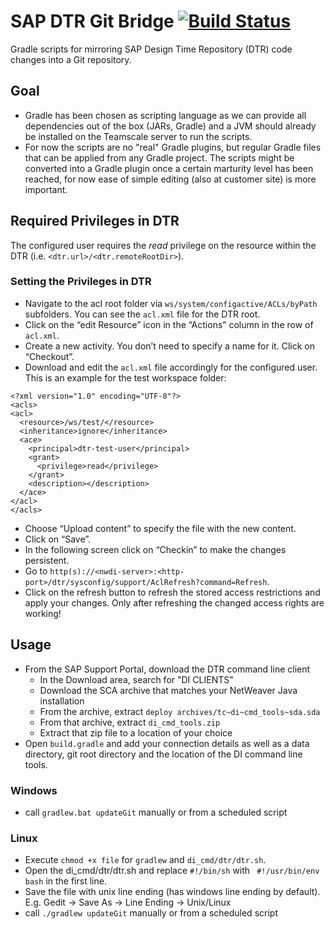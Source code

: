 # SAP DTR Git Bridge [![Build Status](https://travis-ci.org/cqse/sap-dtr-git-bridge.svg?branch=master)](https://travis-ci.org/cqse/sap-dtr-git-bridge)

Gradle scripts for mirroring SAP Design Time Repository (DTR) code changes into a Git repository.

## Goal

* Gradle has been chosen as scripting language as we can provide all dependencies out of the box (JARs, Gradle) and a JVM should already be installed on the Teamscale server to run the scripts.
* For now the scripts are no "real" Gradle plugins, but regular Gradle files that can be applied from any Gradle project. The scripts might be converted into a Gradle plugin once a certain marturity level has been reached, for now ease of simple editing (also at customer site) is more important.

## Required Privileges in DTR

The configured user requires the _read_ privilege on the resource within the DTR (i.e. `<dtr.url>/<dtr.remoteRootDir>`).

### Setting the Privileges in DTR

* Navigate to the acl root folder via `ws/system/configactive/ACLs/byPath` subfolders. You can see the `acl.xml` file for the DTR root.
* Click on the “edit Resource” icon in the “Actions” column in the row of `acl.xml`.
* Create a new activity. You don’t need to specify a name for it. Click on “Checkout”.
* Download and edit the `acl.xml` file accordingly for the configured user. This is an example for the test workspace folder:
```
<?xml version="1.0" encoding="UTF-8"?>
<acls>
<acl>
  <resource>/ws/test/</resource>
  <inheritance>ignore</inheritance>
  <ace>
    <principal>dtr-test-user</principal>
    <grant>
      <privilege>read</privilege>
    </grant>
    <description></description>
  </ace>
</acl>
</acls>
```
* Choose “Upload content” to specify the file with the new content.
* Click on “Save”.
* In the following screen click on “Checkin” to make the changes persistent.
* Go to `http(s)://<nwdi-server>:<http- port>/dtr/sysconfig/support/AclRefresh?command=Refresh`.
* Click on the refresh button to refresh the stored access restrictions and apply your changes. Only after refreshing the changed access rights are working!

## Usage

* From the SAP Support Portal, download the DTR command line client
  * In the Download area, search for "DI CLIENTS"
  * Download the SCA archive that matches your NetWeaver Java installation
  * From the archive, extract `deploy archives/tc~di~cmd_tools~sda.sda`
  * From that archive, extract `di_cmd_tools.zip`
  * Extract that zip file to a location of your choice
* Open `build.gradle` and add your connection details as well as a data directory, git root directory and the location of the DI command line tools.


### Windows
* call `gradlew.bat updateGit` manually or from a scheduled script

### Linux
* Execute `chmod +x file` for `gradlew` and `di_cmd/dtr/dtr.sh`.
* Open the di_cmd/dtr/dtr.sh and replace `#!/bin/sh` with ` #!/usr/bin/env bash` in the first line.
* Save the file with unix line ending (has windows line ending by default). E.g. Gedit -> Save As -> Line Ending -> Unix/Linux
* call `./gradlew updateGit` manually or from a scheduled script
